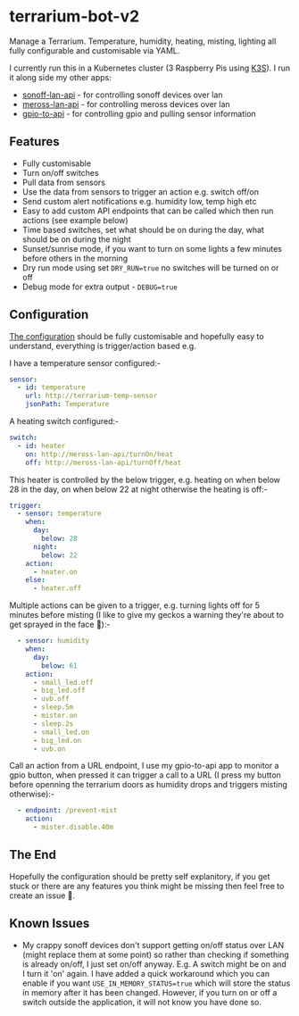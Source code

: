 # terrarium-bot-v2
Manage a Terrarium. Temperature, humidity, heating, misting, lighting all fully configurable and customisable via YAML.  
  
I currently run this in a Kubernetes cluster (3 Raspberry Pis using [K3S](https://k3s.io/)). I run it along side my other apps:
- [sonoff-lan-api](https://github.com/alec-pinson/sonoff-lan-api) - for controlling sonoff devices over lan
- [meross-lan-api](https://github.com/alec-pinson/meross-lan-api) - for controlling meross devices over lan
- [gpio-to-api](https://github.com/alec-pinson/gpio-to-api) - for controlling gpio and pulling sensor information

## Features
- Fully customisable
- Turn on/off switches
- Pull data from sensors
- Use the data from sensors to trigger an action e.g. switch off/on 
- Send custom alert notifications e.g. humidity low, temp high etc
- Easy to add custom API endpoints that can be called which then run actions (see example below)
- Time based switches, set what should be on during the day, what should be on during the night
- Sunset/sunrise mode, if you want to turn on some lights a few minutes before others in the morning
- Dry run mode using set `DRY_RUN=true` no switches will be turned on or off
- Debug mode for extra output - `DEBUG=true`

## Configuration

[The configuration](cmd/terrarium-bot-v2/configuration.yaml) should be fully customisable and hopefully easy to understand, everything is trigger/action based e.g.

I have a temperature sensor configured:-
```yaml
sensor:
  - id: temperature
    url: http://terrarium-temp-sensor
    jsonPath: Temperature
```
A heating switch configured:-
```yaml
switch:
  - id: heater
    on: http://meross-lan-api/turnOn/heat
    off: http://meross-lan-api/turnOff/heat
```
This heater is controlled by the below trigger, e.g. heating on when below 28 in the day, on when below 22 at night otherwise the heating is off:-
```yaml
trigger:
  - sensor: temperature
    when:
      day:
        below: 28
      night:
        below: 22
    action:
      - heater.on
    else:
      - heater.off
```

Multiple actions can be given to a trigger, e.g. turning lights off for 5 minutes before misting (I like to give my geckos a warning they're about to get sprayed in the face :slightly_smiling_face:):-
```yaml
  - sensor: humidity
    when:
      day:
        below: 61
    action:
      - small_led.off
      - big_led.off
      - uvb.off
      - sleep.5m
      - mister.on
      - sleep.2s
      - small_led.on
      - big_led.on
      - uvb.on
```

Call an action from a URL endpoint, I use my gpio-to-api app to monitor a gpio button, when pressed it can trigger a call to a URL (I press my button before openning the terrarium doors as humidity drops and triggers misting otherwise):-
```yaml
  - endpoint: /prevent-mist
    action:
      - mister.disable.40m
```

## The End
Hopefully the configuration should be pretty self explanitory, if you get stuck or there are any features you think might be missing then feel free to create an issue :slightly_smiling_face:.

## Known Issues
- My crappy sonoff devices don't support getting on/off status over LAN (might replace them at some point) so rather than checking if something is already on/off, I just set on/off anyway. E.g. A switch might be on and I turn it 'on' again. I have added a quick workaround which you can enable if you want `USE_IN_MEMORY_STATUS=true` which will store the status in memory after it has been changed. However, if you turn on or off a switch outside the application, it will not know you have done so.

